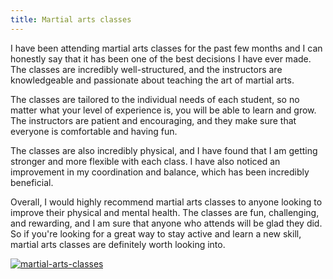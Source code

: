 ```yaml
---
title: Martial arts classes
---
```


I have been attending martial arts classes for the past few months and I can honestly say that it has been one of the best decisions I have ever made. The classes are incredibly well-structured, and the instructors are knowledgeable and passionate about teaching the art of martial arts. 

The classes are tailored to the individual needs of each student, so no matter what your level of experience is, you will be able to learn and grow. The instructors are patient and encouraging, and they make sure that everyone is comfortable and having fun. 

The classes are also incredibly physical, and I have found that I am getting stronger and more flexible with each class. I have also noticed an improvement in my coordination and balance, which has been incredibly beneficial. 

Overall, I would highly recommend martial arts classes to anyone looking to improve their physical and mental health. The classes are fun, challenging, and rewarding, and I am sure that anyone who attends will be glad they did. So if you're looking for a great way to stay active and learn a new skill, martial arts classes are definitely worth looking into.

[![martial-arts-classes](<https://dabuttonfactory.com/button.png?t=CHECK+SERVICE&f=Noto+Sans-Bold&ts=26&tc=fff&hp=45&vp=20&c=11&bgt=unicolored&bgc=4bd42f>)](<https://www.bark.com/?a_aid=5d2d0e83cdc39>)